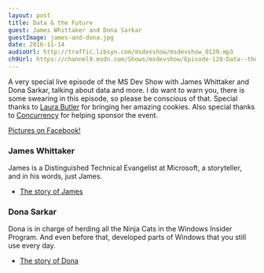 ```yaml
---
layout: post
title: Data & the Future
guest: James Whittaker and Dona Sarkar
guestImage: james-and-dona.jpg
date: 2016-11-14
audioUrl: http://traffic.libsyn.com/msdevshow/msdevshow_0129.mp3
ch9Url: https://channel9.msdn.com/Shows/msdevshow/Episode-129-Data--the-Augmented-Self-with-James-Whittaker--Dona-Sarkar
---
```


A very special live episode of the MS Dev Show with James Whittaker and Dona Sarkar, talking about data and more. I do want to warn you, there is some swearing in this episode, so please be conscious of that. Special thanks to [Laura Butler](https://news.microsoft.com/stories/people/laura-butler.html) for bringing her amazing cookies. Also special thanks to [Concurrency](http://concurrency.com) for helping sponsor the event.

[Pictures on Facebook!](https://www.facebook.com/1506993522887767/photos/?tab=album&album_id=1779150599005390)

### James Whittaker

James is a Distinguished Technical Evangelist at Microsoft, a storyteller, and in his words, just James.

 - [The story of James](https://news.microsoft.com/stories/people/james-whittaker.html)

### Dona Sarkar

Dona is in charge of herding all the Ninja Cats in the Windows Insider Program. And even before that, developed parts of Windows that you still use every day.

 - [The story of Dona](https://news.microsoft.com/stories/people/dona-sarkar.html)

